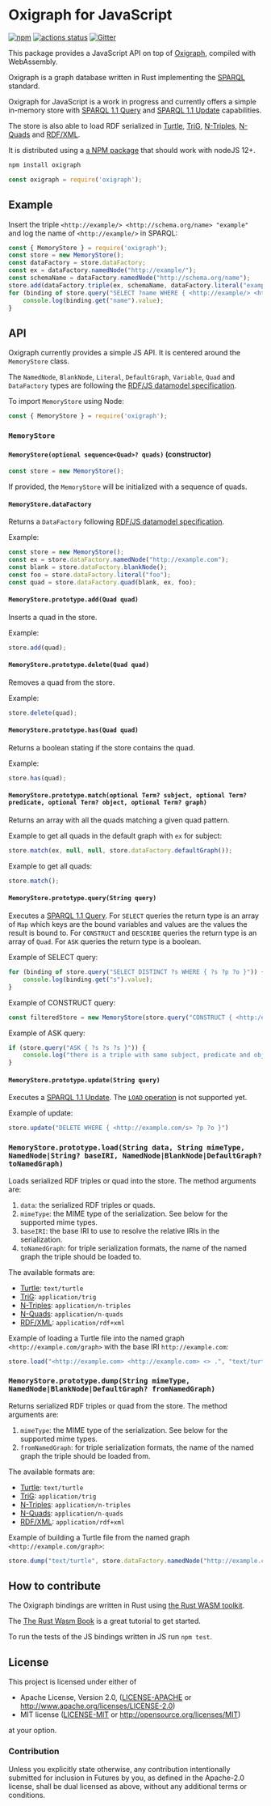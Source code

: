 Oxigraph for JavaScript
=======================

[![npm](https://img.shields.io/npm/v/oxigraph)](https://www.npmjs.com/package/oxigraph)
[![actions status](https://github.com/oxigraph/oxigraph/workflows/build/badge.svg)](https://github.com/oxigraph/oxigraph/actions)
[![Gitter](https://badges.gitter.im/oxigraph/community.svg)](https://gitter.im/oxigraph/community?utm_source=badge&utm_medium=badge&utm_campaign=pr-badge)

This package provides a JavaScript API on top of [Oxigraph](https://crates.io/crates/oxigraph), compiled with WebAssembly.

Oxigraph is a graph database written in Rust implementing the [SPARQL](https://www.w3.org/TR/sparql11-overview/) standard.

Oxigraph for JavaScript is a work in progress and currently offers a simple in-memory store with [SPARQL 1.1 Query](https://www.w3.org/TR/sparql11-query/) and [SPARQL 1.1 Update](https://www.w3.org/TR/sparql11-update/) capabilities.

The store is also able to load RDF serialized in [Turtle](https://www.w3.org/TR/turtle/), [TriG](https://www.w3.org/TR/trig/), [N-Triples](https://www.w3.org/TR/n-triples/), [N-Quads](https://www.w3.org/TR/n-quads/) and [RDF/XML](https://www.w3.org/TR/rdf-syntax-grammar/).


It is distributed using a [a NPM package](https://www.npmjs.com/package/oxigraph) that should work with nodeJS 12+.

```bash
npm install oxigraph
```

```js
const oxigraph = require('oxigraph');
```

## Example

Insert the triple `<http://example/> <http://schema.org/name> "example"` and log the name of `<http://example/>` in SPARQL:
```js
const { MemoryStore } = require('oxigraph');
const store = new MemoryStore();
const dataFactory = store.dataFactory;
const ex = dataFactory.namedNode("http://example/");
const schemaName = dataFactory.namedNode("http://schema.org/name");
store.add(dataFactory.triple(ex, schemaName, dataFactory.literal("example")));
for (binding of store.query("SELECT ?name WHERE { <http://example/> <http://schema.org/name> ?name }")) {
    console.log(binding.get("name").value);
}
```

## API

Oxigraph currently provides a simple JS API.
It is centered around the `MemoryStore` class.

The `NamedNode`, `BlankNode`, `Literal`, `DefaultGraph`, `Variable`, `Quad` and `DataFactory` types
are following the [RDF/JS datamodel specification](https://rdf.js.org/data-model-spec/).

To import `MemoryStore` using Node:
```js
const { MemoryStore } = require('oxigraph');
```

### `MemoryStore`

#### `MemoryStore(optional sequence<Quad>? quads)` (constructor)
```js
const store = new MemoryStore();
```

If provided, the `MemoryStore` will be initialized with a sequence of quads.

#### `MemoryStore.dataFactory`
Returns a `DataFactory` following [RDF/JS datamodel specification](https://rdf.js.org/data-model-spec/).

Example:
```js
const store = new MemoryStore();
const ex = store.dataFactory.namedNode("http://example.com");
const blank = store.dataFactory.blankNode();
const foo = store.dataFactory.literal("foo");
const quad = store.dataFactory.quad(blank, ex, foo);
```

#### `MemoryStore.prototype.add(Quad quad)`
Inserts a quad in the store.

Example:
```js
store.add(quad);
```

#### `MemoryStore.prototype.delete(Quad quad)`
Removes a quad from the store.

Example:
```js
store.delete(quad);
```

#### `MemoryStore.prototype.has(Quad quad)`
Returns a boolean stating if the store contains the quad.

Example:
```js
store.has(quad);
```

#### `MemoryStore.prototype.match(optional Term? subject, optional Term? predicate, optional Term? object, optional Term? graph)`
Returns an array with all the quads matching a given quad pattern.

Example to get all quads in the default graph with `ex` for subject:
```js
store.match(ex, null, null, store.dataFactory.defaultGraph());
```

Example to get all quads:
```js
store.match();
```

#### `MemoryStore.prototype.query(String query)`
Executes a [SPARQL 1.1 Query](https://www.w3.org/TR/sparql11-query/).
For `SELECT` queries the return type is an array of `Map` which keys are the bound variables and values are the values the result is bound to.
For `CONSTRUCT` and `ÐESCRIBE` queries the return type is an array of `Quad`.
For `ASK` queries the return type is a boolean.

Example of SELECT query:
```js
for (binding of store.query("SELECT DISTINCT ?s WHERE { ?s ?p ?o }")) {
    console.log(binding.get("s").value);
}
```

Example of CONSTRUCT query:
```js
const filteredStore = new MemoryStore(store.query("CONSTRUCT { <http:/example.com/> ?p ?o } WHERE { <http:/example.com/> ?p ?o }"));
```

Example of ASK query:
```js
if (store.query("ASK { ?s ?s ?s }")) {
    console.log("there is a triple with same subject, predicate and object");
}
```

#### `MemoryStore.prototype.update(String query)`
Executes a [SPARQL 1.1 Update](https://www.w3.org/TR/sparql11-update/).
The [`LOAD` operation](https://www.w3.org/TR/sparql11-update/#load) is not supported yet.

Example of update:
```js
store.update("DELETE WHERE { <http://example.com/s> ?p ?o }")
```

### `MemoryStore.prototype.load(String data, String mimeType, NamedNode|String? baseIRI, NamedNode|BlankNode|DefaultGraph? toNamedGraph)`

Loads serialized RDF triples or quad into the store.
The method arguments are:
1. `data`: the serialized RDF triples or quads.
2. `mimeType`: the MIME type of the serialization. See below for the supported mime types.
3. `baseIRI`: the base IRI to use to resolve the relative IRIs in the serialization.
4. `toNamedGraph`: for triple serialization formats, the name of the named graph the triple should be loaded to.

The available formats are:
* [Turtle](https://www.w3.org/TR/turtle/): `text/turtle`
* [TriG](https://www.w3.org/TR/trig/): `application/trig`
* [N-Triples](https://www.w3.org/TR/n-triples/): `application/n-triples`
* [N-Quads](https://www.w3.org/TR/n-quads/): `application/n-quads`
* [RDF/XML](https://www.w3.org/TR/rdf-syntax-grammar/): `application/rdf+xml`

Example of loading a Turtle file into the named graph `<http://example.com/graph>` with the base IRI `http://example.com`:
```js
store.load("<http://example.com> <http://example.com> <> .", "text/turtle", "http://example.com", store.dataFactory.namedNode("http://example.com/graph"));
```


### `MemoryStore.prototype.dump(String mimeType, NamedNode|BlankNode|DefaultGraph? fromNamedGraph)`

Returns serialized RDF triples or quad from the store.
The method arguments are:
1. `mimeType`: the MIME type of the serialization. See below for the supported mime types.
2. `fromNamedGraph`: for triple serialization formats, the name of the named graph the triple should be loaded from.

The available formats are:
* [Turtle](https://www.w3.org/TR/turtle/): `text/turtle`
* [TriG](https://www.w3.org/TR/trig/): `application/trig`
* [N-Triples](https://www.w3.org/TR/n-triples/): `application/n-triples`
* [N-Quads](https://www.w3.org/TR/n-quads/): `application/n-quads`
* [RDF/XML](https://www.w3.org/TR/rdf-syntax-grammar/): `application/rdf+xml`

Example of building a Turtle file from the named graph `<http://example.com/graph>`:
```js
store.dump("text/turtle", store.dataFactory.namedNode("http://example.com/graph"));
```

## How to contribute

The Oxigraph bindings are written in Rust using [the Rust WASM toolkit](https://rustwasm.github.io/docs.html).

The [The Rust Wasm Book](https://rustwasm.github.io/docs/book/) is a great tutorial to get started.

To run the tests of the JS bindings written in JS run `npm test`.


## License

This project is licensed under either of

* Apache License, Version 2.0, ([LICENSE-APACHE](../LICENSE-APACHE) or
  http://www.apache.org/licenses/LICENSE-2.0)
* MIT license ([LICENSE-MIT](../LICENSE-MIT) or
  http://opensource.org/licenses/MIT)

at your option.


### Contribution

Unless you explicitly state otherwise, any contribution intentionally submitted for inclusion in Futures by you, as defined in the Apache-2.0 license, shall be dual licensed as above, without any additional terms or conditions.
